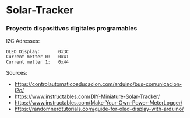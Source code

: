 # Solar-Tracker
### Proyecto dispositivos digitales programables


I2C Adresses:

    OLED Display:       0x3C
    Current metter 0:   0x41
    Current metter 1:   0x44


Sources:

-   https://controlautomaticoeducacion.com/arduino/bus-comunicacion-i2c/
-   https://www.instructables.com/DIY-Miniature-Solar-Tracker/
-   https://www.instructables.com/Make-Your-Own-Power-MeterLogger/
-   https://randomnerdtutorials.com/guide-for-oled-display-with-arduino/
